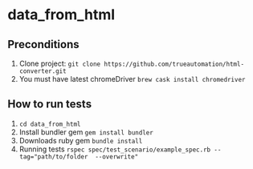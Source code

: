 # data_from_html

## Preconditions

1. Clone project: `git clone https://github.com/trueautomation/html-converter.git`
2. You must have latest chromeDriver `brew cask install chromedriver`

## How to run tests

1. `cd data_from_html` 
2. Install bundler gem `gem install bundler`
3. Downloads ruby gem `bundle install`
4. Running tests `rspec spec/test_scenario/example_spec.rb --tag="path/to/folder  --overwrite"`
